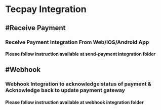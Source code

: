 # Tecpay Integration
## #Receive Payment
### Receive Payment Integration From Web/IOS/Android App
#### Please follow instruction available at send-payment integration folder

## #Webhook
### Webhook Integration to acknowledge status of payment & Acknowledge back to update payment gateway
#### Please follow instruction available at webhook integration folder
